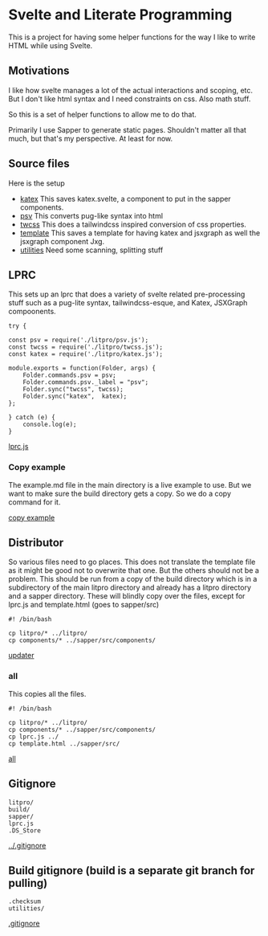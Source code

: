# Svelte and Literate Programming

This is a project for having some helper functions for the way I like to write
HTML while using Svelte. 

## Motivations

I like how svelte manages a lot of the actual interactions and scoping, etc.
But I don't like html syntax and I need constraints on css. Also math stuff. 

So this is a set of helper functions to allow me to do that. 

Primarily I use Sapper to generate static pages. Shouldn't matter all that
much, but that's my perspective. At least for now. 



## Source files

Here is the setup 

* [katex](katex.md "load:")  This saves katex.svelte, a component to put in
  the sapper components. 
* [psv](psv.md "load:") This converts pug-like syntax into html
* [twcss](twcss.md "load:") This does a tailwindcss inspired conversion of css
  properties. 
* [template](template.md "load:") This saves a template for having katex and
  jsxgraph as well the jsxgraph component Jxg.  
* [utilities](utilities.md "load:") Need some scanning, splitting stuff

## LPRC

This sets up an lprc that does a variety of svelte related pre-processing
stuff such as a pug-lite syntax, tailwindcss-esque, and Katex, JSXGraph
compoonents. 


    try { 
       
    const psv = require('./litpro/psv.js');
    const twcss = require('./litpro/twcss.js');
    const katex = require('./litpro/katex.js');

    module.exports = function(Folder, args) {
        Folder.commands.psv = psv;
        Folder.commands.psv._label = "psv";
        Folder.sync("twcss", twcss);
        Folder.sync("katex",  katex);
    };

    } catch (e) {
        console.log(e);
    }


[lprc.js](# "save:")


### Copy example

The example.md file in the main directory is a live example to use. But we
want to make sure the build directory gets a copy. So we do a copy command for
it. 

[copy example](# "exec: cp example.md build/example.md")


##  Distributor

So various files need to go places. This does not translate the template file
as it might be good not to overwrite that one. But the others should not be a
problem. This should be run from a copy of the build directory which is in a
subdirectory of the main litpro directory and already has a litpro directory
and a sapper directory. These will blindly copy over the files, except for
lprc.js and template.html (goes to sapper/src)

    #! /bin/bash

    cp litpro/* ../litpro/
    cp components/* ../sapper/src/components/
   

[updater](# "save:")

### all

This copies all the files. 

    #! /bin/bash

    cp litpro/* ../litpro/
    cp components/* ../sapper/src/components/
    cp lprc.js ../
    cp template.html ../sapper/src/

    
[all](# "save:")

## Gitignore


    litpro/
    build/
    sapper/
    lprc.js
    .DS_Store

[../.gitignore](# "save:")

## Build gitignore  (build is a separate git branch for pulling)

    .checksum
    utilities/

[.gitignore](# "save:")


